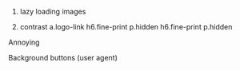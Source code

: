 1. lazy loading images

2. contrast
a.logo-link
h6.fine-print
p.hidden
h6.fine-print
p.hidden



Annoying

Background buttons (user agent)